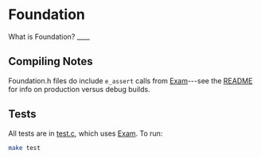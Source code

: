 # Foundation

What is Foundation? ____

## Compiling Notes

Foundation.h files do include `e_assert` calls from [Exam](../Exam)---see the [README](../README.md) for info on production versus debug builds.

## Tests

All tests are in [test.c](./test.c), which uses [Exam](../Exam). To run:

```bash
make test
```